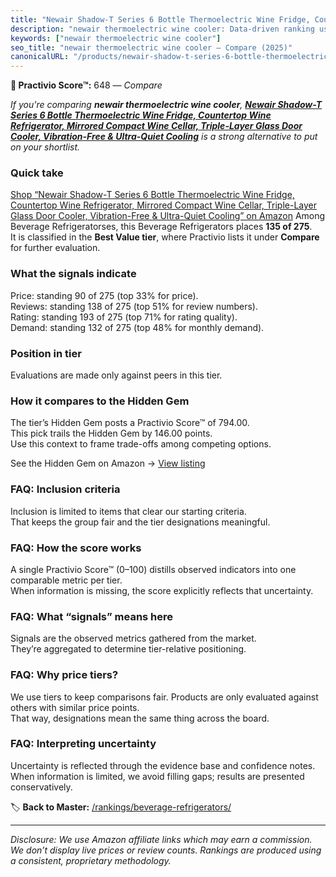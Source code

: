 ```yaml
---
title: "Newair Shadow-T Series 6 Bottle Thermoelectric Wine Fridge, Countertop Wine Refrigerator, Mirrored Compact Wine Cellar, Triple-Layer Glass Door Cooler, Vibration-Free & Ultra-Quiet Cooling"
description: "newair thermoelectric wine cooler: Data-driven ranking using the Practivio Score™. Positioned by quality, value, demand, findability, momentum."
keywords: ["newair thermoelectric wine cooler"]
seo_title: "newair thermoelectric wine cooler — Compare (2025)"
canonicalURL: "/products/newair-shadow-t-series-6-bottle-thermoelectric-wine-fridge-countertop-wine-refrigerator-mirrored-compact-wine-cellar-triple-layer-glass-door-cooler-vibration-free-ultra-quiet-cooling-B0BX4J658T/"
---
```


**🛒 Practivio Score™:** 648 — _Compare_


*If you're comparing **newair thermoelectric wine cooler**, **[Newair Shadow-T Series 6 Bottle Thermoelectric Wine Fridge, Countertop Wine Refrigerator, Mirrored Compact Wine Cellar, Triple-Layer Glass Door Cooler, Vibration-Free & Ultra-Quiet Cooling](https://www.amazon.com/dp/B0BX4J658T?tag=practivio-20)** is a strong alternative to put on your shortlist.*
### Quick take
[Shop “Newair Shadow-T Series 6 Bottle Thermoelectric Wine Fridge, Countertop Wine Refrigerator, Mirrored Compact Wine Cellar, Triple-Layer Glass Door Cooler, Vibration-Free & Ultra-Quiet Cooling” on Amazon](https://www.amazon.com/dp/B0BX4J658T?tag=practivio-20)
Among Beverage Refrigeratorses, this Beverage Refrigerators places **135 of 275**.  
It is classified in the **Best Value tier**, where Practivio lists it under **Compare** for further evaluation.

### What the signals indicate
Price: standing 90 of 275 (top 33% for price).  
Reviews: standing 138 of 275 (top 51% for review numbers).  
Rating: standing 193 of 275 (top 71% for rating quality).  
Demand: standing 132 of 275 (top 48% for monthly demand).

### Position in tier
Evaluations are made only against peers in this tier.

### How it compares to the Hidden Gem
The tier’s Hidden Gem posts a Practivio Score™ of 794.00.  
This pick trails the Hidden Gem by 146.00 points.  
Use this context to frame trade-offs among competing options.  

See the Hidden Gem on Amazon → [View listing](https://www.amazon.com/dp/B00IR8H55A?tag=practivio-20)

### FAQ: Inclusion criteria
Inclusion is limited to items that clear our starting criteria.  
That keeps the group fair and the tier designations meaningful.

### FAQ: How the score works
A single Practivio Score™ (0–100) distills observed indicators into one comparable metric per tier.  
When information is missing, the score explicitly reflects that uncertainty.

### FAQ: What “signals” means here
Signals are the observed metrics gathered from the market.  
They’re aggregated to determine tier-relative positioning.

### FAQ: Why price tiers?
We use tiers to keep comparisons fair. Products are only evaluated against others with similar price points.  
That way, designations mean the same thing across the board.

### FAQ: Interpreting uncertainty
Uncertainty is reflected through the evidence base and confidence notes.  
When information is limited, we avoid filling gaps; results are presented conservatively.

<!-- Missing template for Compare/CompareWithinPriceClass -->


🏷️ **Back to Master:** [/rankings/beverage-refrigerators/](/rankings/beverage-refrigerators/)

---
_Disclosure: We use Amazon affiliate links which may earn a commission. We don’t display live prices or review counts. Rankings are produced using a consistent, proprietary methodology._
